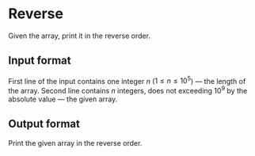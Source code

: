 # Reverse

Given the array, print it in the reverse order.

## Input format
First line of the input contains one integer 
$n$ ($1 \leq n \leq 10^5$) — the length of the array. 
Second line contains $n$ integers, does not exceeding 
$10^9$ by the absolute value — the given array.

## Output format
Print the given array in the reverse order.


